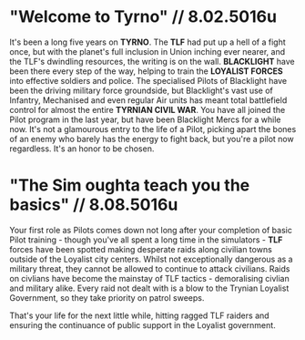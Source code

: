 # "Welcome to Tyrno" // 8.02.5016u

It's been a long five years on **TYRNO**. The **TLF** had put up a hell of a fight once, but with the planet's full inclusion in Union inching ever nearer, and the TLF's dwindling resources, the writing is on the wall. **BLACKLIGHT** have been there every step of the way, helping to train the **LOYALIST FORCES** into effective soldiers and police. The specialised Pilots of Blacklight have been the driving military force groundside, but Blacklight's vast use of Infantry, Mechanised and even regular Air units has meant total battlefield control for almost the entire **TYRNIAN CIVIL WAR**. You have all joined the Pilot program in the last year, but have been Blacklight Mercs for a while now. It's not a glamourous entry to the life of a Pilot, picking apart the bones of an enemy who barely has the energy to fight back, but you're a pilot now regardless. It's an honor to be chosen.

# "The Sim oughta teach you the basics" // 8.08.5016u

Your first role as Pilots comes down not long after your completion of basic Pilot training - though you've all spent a long time in the simulators - **TLF** forces have been spotted making desperate raids along civilian towns outside of the Loyalist city centers. Whilst not exceptionally dangerous as a military threat, they cannot be allowed to continue to attack civilians. Raids on civlians have become the mainstay of TLF tactics - demoralising civlian and military alike. Every raid not dealt with is a blow to the Trynian Loyalist Government, so they take priority on patrol sweeps. 

That's your life for the next little while, hitting ragged TLF raiders and ensuring the continuance of public support in the Loyalist government.
